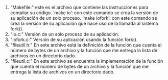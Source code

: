 1. "Makefile:" este es el archivo que contiene las instrucciones para compilar su código.
‘make io’: con este comando se crea la versión de su aplicación de un solo proceso.
‘make iofork’: con este comando se crea la versión de su aplicación que hace uso de la llamada al sistema fork().
2. "io.c:" Versión de un solo proceso de su aplicación.
3. "iofork.c:" Versión de su aplicación usando la función fork().
4. "fileutil.h:" En este archivo está la definición de la función que cuenta el número de bytes de un archivo y la función que me entrega la lista de archivos en un directorio dado.
5. "fileutil.c:" En este archivo se encuentra la implementación de la función que cuenta el número de bytes de un archivo y la función que me entrega la lista de archivos en un directorio dado.

